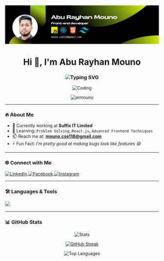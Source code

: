 ![logo](https://github.com/ArMOUNO/ArMouno/blob/main/Mnbanner.png)
<h1 align="center">Hi 👋, I'm Abu Rayhan Mouno</h1>
<h3 align="center">
  
  <img src="https://readme-typing-svg.demolab.com?font=Fira+Code&size=36&pause=1000&color=F70000&center=true&vCenter=true&width=435&lines=Front-End+Developer" alt="Typing SVG" />
</h3>

<p align="center">
  <img src="https://camo.githubusercontent.com/24c6287be76c155a12345cb131d1379589070ec28c94088f4582f19d3a1865e9/68747470733a2f2f6d69726f2e6d656469756d2e636f6d2f76322f726573697a653a6669743a313237322f312a5a53566d57476363317765454e6230536861775778772e676966" alt="Coding" width="400"/>
</p>

<p align="center"> <img src="https://komarev.com/ghpvc/?username=armouno&label=Profile%20views&color=0e75b6&style=flat" alt="armouno" /> </p>

---

### 🔥 About Me
- 🔭 Currently working at **Suffix IT Limited**
- 🌱 Learning: `Problem Solving`, `React.js`, `Advanced Frontend Techniques`
- 📫 Reach me at: **mouno.cse118@gmail.com**
- ⚡ Fun Fact: *I’m pretty good at making bugs look like features 😄*

---

### 🌐 Connect with Me
<p align="left">
  <a href="https://linkedin.com/in/mouno" target="blank">
    <img align="center" src="https://skillicons.dev/icons?i=linkedin" alt="LinkedIn" height="40" width="40" />
  </a>
  <a href="https://www.facebook.com/ar.mouno/" target="blank">
    <img align="center" src="https://raw.githubusercontent.com/rahuldkjain/github-profile-readme-generator/master/src/images/icons/Social/facebook.svg" alt="Facebook" height="40" width="40" />
  </a>
  <a href="https://instagram.com/ar mouno" target="blank">
    <img align="center" src="https://skillicons.dev/icons?i=instagram" alt="Instagram" height="40" width="40" />
  </a>
</p>



---

### 🛠️ Languages & Tools
<p align="left">
  <img src="https://skillicons.dev/icons?i=js,react,nodejs,mongodb,html,css,bootstrap,tailwind" />
</p>

---

### 📊 GitHub Stats
<p align="center">
  <img src="https://github-readme-stats.vercel.app/api?username=ArMOUNO&show_icons=true&theme=radical" alt="Stats" />
</p>
<p align="center">
<a href="https://git.io/streak-stats"><img src="https://github-readme-streak-stats-phi-hazel.vercel.app?user=ArMOUNO&theme=blueberry-duo" alt="GitHub Streak" /></a>
</p>


<p align="center">
  <img src="https://github-readme-stats.vercel.app/api/top-langs/?username=ArMOUNO&layout=compact&theme=radical" alt="Top Languages" />
</p>
